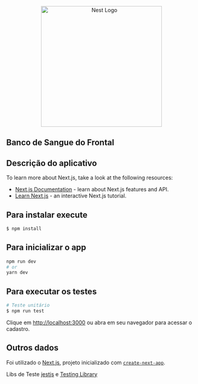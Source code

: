 <p align="center">
 <a href="http://nestjs.com/" target="blank"><img src="https://www.doadordesangue.com.br/public/image/pingo-sangue03.svg" width="320" alt="Nest Logo" /></a>
</p>

## Banco de Sangue do Frontal

## Descrição do aplicativo

To learn more about Next.js, take a look at the following resources:

- [Next.js Documentation](https://nextjs.org/docs) - learn about Next.js features and API.
- [Learn Next.js](https://nextjs.org/learn) - an interactive Next.js tutorial.


## Para instalar execute

```bash
$ npm install
```

## Para inicializar o app

```bash
npm run dev
# or
yarn dev
```

## Para executar os testes

```bash
# Teste unitário
$ npm run test
```

Clique em [http://localhost:3000](http://localhost:3000) ou abra em seu navegador para acessar o cadastro.

## Outros dados
Foi utilizado o [Next.js](https://nextjs.org/), projeto inicializado com [`create-next-app`](https://github.com/vercel/next.js/tree/canary/packages/create-next-app).

Libs de Teste  [jestjs](https://jestjs.io/pt-BR/) e [Testing Library](https://testing-library.com/)

